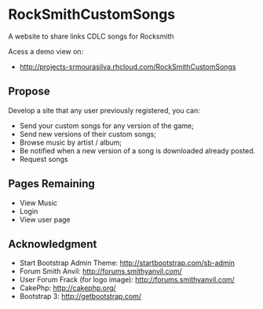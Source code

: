 RockSmithCustomSongs
====================

A website to share links CDLC songs for Rocksmith


Acess a demo view on:
 - http://projects-srmourasilva.rhcloud.com/RockSmithCustomSongs

Propose
-------

Develop a site that any user previously registered, you can:

 - Send your custom songs for any version of the game;
 - Send new versions of their custom songs;
 - Browse music by artist / album;
 - Be notified when a new version of a song is downloaded already posted.
 - Request songs

Pages Remaining
--------------

 - View Music
 - Login
 - View user page
 
Acknowledgment
--------------

 - Start Bootstrap Admin Theme: http://startbootstrap.com/sb-admin
 - Forum Smith Anvil: http://forums.smithyanvil.com/
 - User Forum Frack (for logo image): http://forums.smithyanvil.com/
 - CakePhp: http://cakephp.org/
 - Bootstrap 3: http://getbootstrap.com/